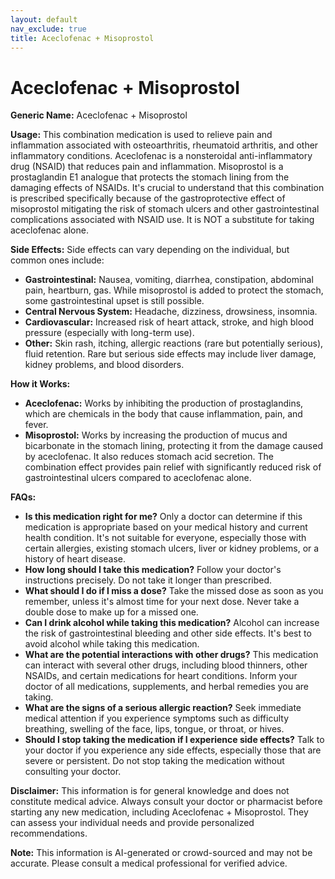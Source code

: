 ```yaml
---
layout: default
nav_exclude: true
title: Aceclofenac + Misoprostol
---
```


# Aceclofenac + Misoprostol

**Generic Name:** Aceclofenac + Misoprostol

**Usage:** This combination medication is used to relieve pain and inflammation associated with osteoarthritis, rheumatoid arthritis, and other inflammatory conditions.  Aceclofenac is a nonsteroidal anti-inflammatory drug (NSAID) that reduces pain and inflammation. Misoprostol is a prostaglandin E1 analogue that protects the stomach lining from the damaging effects of NSAIDs.  It's crucial to understand that this combination is prescribed specifically because of the gastroprotective effect of misoprostol mitigating the risk of stomach ulcers and other gastrointestinal complications associated with NSAID use.  It is NOT a substitute for taking aceclofenac alone.

**Side Effects:**  Side effects can vary depending on the individual, but common ones include:

* **Gastrointestinal:** Nausea, vomiting, diarrhea, constipation, abdominal pain, heartburn, gas.  While misoprostol is added to protect the stomach, some gastrointestinal upset is still possible.
* **Central Nervous System:** Headache, dizziness, drowsiness, insomnia.
* **Cardiovascular:** Increased risk of heart attack, stroke, and high blood pressure (especially with long-term use).
* **Other:**  Skin rash, itching, allergic reactions (rare but potentially serious), fluid retention.  Rare but serious side effects may include liver damage, kidney problems, and blood disorders.

**How it Works:**

* **Aceclofenac:**  Works by inhibiting the production of prostaglandins, which are chemicals in the body that cause inflammation, pain, and fever.
* **Misoprostol:**  Works by increasing the production of mucus and bicarbonate in the stomach lining, protecting it from the damage caused by aceclofenac.  It also reduces stomach acid secretion.  The combination effect provides pain relief with significantly reduced risk of gastrointestinal ulcers compared to aceclofenac alone.

**FAQs:**

* **Is this medication right for me?** Only a doctor can determine if this medication is appropriate based on your medical history and current health condition.  It's not suitable for everyone, especially those with certain allergies, existing stomach ulcers, liver or kidney problems, or a history of heart disease.
* **How long should I take this medication?**  Follow your doctor's instructions precisely.  Do not take it longer than prescribed.
* **What should I do if I miss a dose?** Take the missed dose as soon as you remember, unless it's almost time for your next dose.  Never take a double dose to make up for a missed one.
* **Can I drink alcohol while taking this medication?**  Alcohol can increase the risk of gastrointestinal bleeding and other side effects. It's best to avoid alcohol while taking this medication.
* **What are the potential interactions with other drugs?**  This medication can interact with several other drugs, including blood thinners, other NSAIDs, and certain medications for heart conditions.  Inform your doctor of all medications, supplements, and herbal remedies you are taking.
* **What are the signs of a serious allergic reaction?**  Seek immediate medical attention if you experience symptoms such as difficulty breathing, swelling of the face, lips, tongue, or throat, or hives.
* **Should I stop taking the medication if I experience side effects?**  Talk to your doctor if you experience any side effects, especially those that are severe or persistent.  Do not stop taking the medication without consulting your doctor.


**Disclaimer:** This information is for general knowledge and does not constitute medical advice.  Always consult your doctor or pharmacist before starting any new medication, including Aceclofenac + Misoprostol. They can assess your individual needs and provide personalized recommendations.


**Note:** This information is AI-generated or crowd-sourced and may not be accurate. Please consult a medical professional for verified advice.